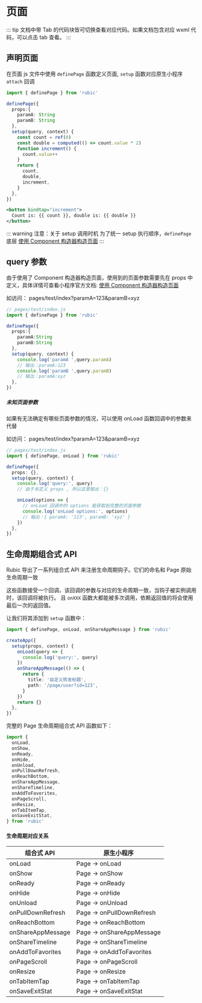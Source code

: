# 页面

::: tip
文档中带 Tab 的代码块皆可切换查看对应代码。如果文档包含对应 wxml 代码，可以点击 tab 查看。
:::

## 声明页面

在页面 js 文件中使用 `definePage` 函数定义页面, `setup` 函数对应原生小程序 `attach` 回调

<CodeGroup>
  <CodeGroupItem title="page.js" active>

```ts
import { definePage } from 'rubic'

definePage({
  props:{
    paramA: String
    paramB: String
  },
  setup(query, context) {
    const count = ref(0)
    const double = computed(() => count.value * 2)
    function increment() {
      count.value++
    }
    return {
      count,
      double,
      increment,
    }
  },
})
```

  </CodeGroupItem>

  <CodeGroupItem title="page.wxml">

```xml
<button bindtap="increment">
  Count is: {{ count }}, double is: {{ double }}
</button>
```

  </CodeGroupItem>
</CodeGroup>

::: warning 注意：关于 setup 调用时机
为了统一 setup 执行顺序，`definePage` 底层 [使用 Component 构造器构造页面](https://developers.weixin.qq.com/miniprogram/dev/framework/custom-component/component.html#%E4%BD%BF%E7%94%A8-Component-%E6%9E%84%E9%80%A0%E5%99%A8%E6%9E%84%E9%80%A0%E9%A1%B5%E9%9D%A2)
:::

## query 参数

由于使用了 Component 构造器构造页面，使用到的页面参数需要先在 props 中定义，具体详情可查看小程序官方文档: [使用 Component 构造器构造页面](https://developers.weixin.qq.com/miniprogram/dev/framework/custom-component/component.html#%E4%BD%BF%E7%94%A8-Component-%E6%9E%84%E9%80%A0%E5%99%A8%E6%9E%84%E9%80%A0%E9%A1%B5%E9%9D%A2)

如访问： pages/test/index?paramA=123&paramB=xyz

```ts
// pages/test/index.js
import { definePage } from 'rubic'

definePage({
  props:{
    paramA:String
    paramB:String
  },
  setup(query, context) {
    console.log('paramA ',query.paramA)
    // 输出：paramA:123
    console.log('paramB ',query.paramB)
    // 输出：paramA:xyz
  },
})
```

##### 未知页面参数

如果有无法确定有哪些页面参数的情况，可以使用 onLoad 函数回调中的参数来代替

如访问： pages/test/index?paramA=123&paramB=xyz

```ts
// pages/test/index.js
import { definePage, onLoad } from 'rubic'

definePage({
  props: {},
  setup(query, context) {
    console.log('query:', query)
    // 由于未定义 props , 所以这里输出：{}

    onLoad(options => {
      // onLoad 回调中的 options 能获取到完整的页面参数
      console.log('onLoad options:', options)
      // 输出：{ paramA: '123', paramB: 'xyz' }
    })
  },
})
```

## 生命周期组合式 API

Rubic 导出了一系列组合式 API 来注册生命周期钩子。它们的命名和 Page 原始生命周期一致

这些函数接受一个回调，该回调的参数与对应的生命周期一致，当钩子被实例调用时，该回调将被执行。
且 `onXXX` 函数大都能被多次调用，依赖返回值的将会使用最后一次的返回值。

让我们将其添加到 `setup` 函数中：

```ts
import { definePage, onLoad, onShareAppMessage } from 'rubic'

createApp({
  setup(props, context) {
    onLoad(query => {
      console.log('query:', query)
    })
    onShareAppMessage(() => {
      return {
        title: '自定义转发标题',
        path: '/page/user?id=123',
      }
    })
    return {}
  },
})
```

完整的 Page 生命周期组合式 API 函数如下：

```ts
import {
  onLoad,
  onShow,
  onReady,
  onHide,
  onUnload,
  onPullDownRefresh,
  onReachBottom,
  onShareAppMessage,
  onShareTimeline,
  onAddToFavorites,
  onPageScroll,
  onResize,
  onTabItemTap,
  onSaveExitStat,
} from 'rubic'
```

#### 生命周期对应关系

| 组合式 API        | 原生小程序                |
| ----------------- | ------------------------- |
| onLoad            | Page -> onLoad            |
| onShow            | Page -> onShow            |
| onReady           | Page -> onReady           |
| onHide            | Page -> onHide            |
| onUnload          | Page -> onUnload          |
| onPullDownRefresh | Page -> onPullDownRefresh |
| onReachBottom     | Page -> onReachBottom     |
| onShareAppMessage | Page -> onShareAppMessage |
| onShareTimeline   | Page -> onShareTimeline   |
| onAddToFavorites  | Page -> onAddToFavorites  |
| onPageScroll      | Page -> onPageScroll      |
| onResize          | Page -> onResize          |
| onTabItemTap      | Page -> onTabItemTap      |
| onSaveExitStat    | Page -> onSaveExitStat    |
